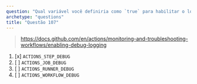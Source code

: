 ```yaml
---
question: "Qual variável você definiria como `true` para habilitar o log de depuração de etapas?"
archetype: "questions"
title: "Questão 107"
---
```


> https://docs.github.com/en/actions/monitoring-and-troubleshooting-workflows/enabling-debug-logging
1. [x] `ACTIONS_STEP_DEBUG`
1. [ ] `ACTIONS_JOB_DEBUG`
1. [ ] `ACTIONS_RUNNER_DEBUG`
1. [ ] `ACTIONS_WORKFLOW_DEBUG`
